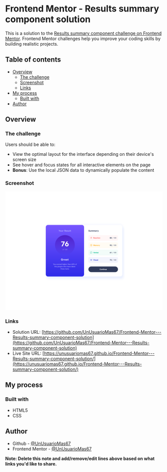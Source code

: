 # Frontend Mentor - Results summary component solution

This is a solution to the [Results summary component challenge on Frontend Mentor](https://www.frontendmentor.io/challenges/results-summary-component-CE_K6s0maV). Frontend Mentor challenges help you improve your coding skills by building realistic projects. 

## Table of contents

- [Overview](#overview)
  - [The challenge](#the-challenge)
  - [Screenshot](#screenshot)
  - [Links](#links)
- [My process](#my-process)
  - [Built with](#built-with)
- [Author](#author)
## Overview

### The challenge

Users should be able to:

- View the optimal layout for the interface depending on their device's screen size
- See hover and focus states for all interactive elements on the page
- **Bonus**: Use the local JSON data to dynamically populate the content

### Screenshot

![Screenshot](https://raw.githubusercontent.com/UnUsuarioMas67/Frontend-Mentor---Results-summary-component-solution/main/design/end-result.png)

### Links

- Solution URL: [https://github.com/UnUsuarioMas67/Frontend-Mentor---Results-summary-component-solution](https://github.com/UnUsuarioMas67/Frontend-Mentor---Results-summary-component-solution)
- Live Site URL: [https://unusuariomas67.github.io/Frontend-Mentor---Results-summary-component-solution/](https://unusuariomas67.github.io/Frontend-Mentor---Results-summary-component-solution/)

## My process

### Built with

- HTML5
- CSS

## Author

- Github - [@UnUsuarioMas67](https://github.com/UnUsuarioMas67)
- Frontend Mentor - [@UnUsuarioMas67](https://www.frontendmentor.io/profile/UnUsuarioMas67)

**Note: Delete this note and add/remove/edit lines above based on what links you'd like to share.**

